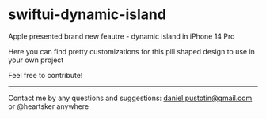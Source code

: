 # swiftui-dynamic-island

Apple presented brand new feautre - dynamic island in iPhone 14 Pro

Here you can find pretty customizations for this pill shaped design to use in your own project

Feel free to contribute!

---

Contact me by any questions and suggestions:
daniel.pustotin@gmail.com or @heartsker anywhere
